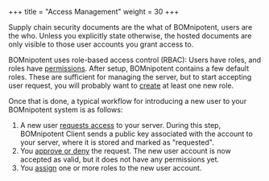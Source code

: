 +++
title = "Access Management"
weight = 30
+++

Supply chain security documents are the what of BOMnipotent, users are the who. Unless you explicitly state otherwise, the hosted documents are only visible to those user accounts you grant access to.

BOMnipotent uses role-based access control (RBAC): Users have roles, and roles have [permissions](/client/manager/access-management/permissions/). After setup, BOMnipotent contains a few default roles. These are sufficient for managing the server, but to start accepting user request, you will probably want to [create](/client/manager/access-management/role-management/) at least one new role.

Once that is done, a typical workflow for introducing a new user to your BOMnipotent system is as follows:
1. A new user [requests access](/client/basics/account-creation/) to your server. During this step, BOMnipotent Client sends a public key associated with the account to your server, where it is stored and marked as "requested".
1. You [approve or deny](/client/manager/access-management/user-approval/) the request. The new user account is now accepted as valid, but it does not have any permissions yet.
1. You [assign](/client/manager/access-management/role-assignment/) one or more roles to the new user account.
